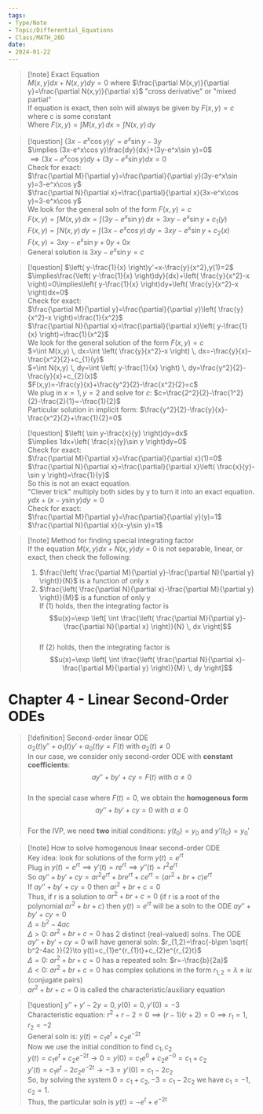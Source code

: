 ```yaml
---  
tags:  
- Type/Note  
- Topic/Differential_Equations  
- Class/MATH_20D  
date:  
- 2024-01-22  
---  
```

  
> [!note] Exact Equation  
> $M(x,y)dx+N(x,y)dy=0$ where $\frac{\partial M(x,y)}{\partial y}=\frac{\partial N(x,y)}{\partial x}$ "cross derivative" or "mixed partial"  
> If equation is exact, then soln will always be given by $F(x,y)=c$ where c is some constant  
> Where $F(x,y)=\int M(x,y) \, dx=\int N(x,y) \, dy$  
  
> [!question] $(3x-e^x\cos y)y'=e^x\sin y-3y$  
> $\implies (3x-e^x\cos y)\frac{dy}{dx}+(3y-e^x\sin y)=0$  
> $\implies(3x-e^x\cos y)dy+(3y-e^x\sin y)dx=0$  
> Check for exact:  
> $\frac{\partial M}{\partial y}=\frac{\partial}{\partial y}(3y-e^x\sin y)=3-e^x\cos y$  
> $\frac{\partial N}{\partial x}=\frac{\partial}{\partial x}(3x-e^x\cos y)=3-e^x\cos y$  
> We look for the general soln of the form $F(x,y)=c$  
> $F(x,y)=\int M(x,y) \, dx=\int (3y-e^x\sin y) \, dx=3xy-e^x\sin y+c_{1}(y)$  
> $F(x,y)=\int N(x,y) \, dy=\int (3x-e^x\cos y) \, dy=3xy-e^x\sin y+c_{2}(x)$  
> $F(x,y)=3xy-e^x\sin y+0y+0x$  
> General solution is $3xy-e^x\sin y=c$  
  
> [!question] $\left( y-\frac{1}{x} \right)y'=x-\frac{y}{x^2},y(1)=2$  
> $\implies\frac{\left( y-\frac{1}{x} \right)dy}{dx}+\left( \frac{y}{x^2}-x \right)=0\implies\left( y-\frac{1}{x} \right)dy+\left( \frac{y}{x^2}-x \right)dx=0$  
> Check for exact:  
> $\frac{\partial M}{\partial y}=\frac{\partial}{\partial y}\left( \frac{y}{x^2}-x \right)=\frac{1}{x^2}$  
> $\frac{\partial N}{\partial x}=\frac{\partial}{\partial x}\left( y-\frac{1}{x} \right)=\frac{1}{x^2}$  
> We look for the general solution of the form $F(x,y)=c$  
> $=\int M(x,y) \, dx=\int \left( \frac{y}{x^2}-x \right) \, dx=-\frac{y}{x}-\frac{x^2}{2}+c_{1}(y)$  
> $=\int N(x,y) \, dy=\int \left( y-\frac{1}{x} \right) \, dy=\frac{y^2}{2}-\frac{y}{x}+c_{2}(x)$  
> $F(x,y)=-\frac{y}{x}+\frac{y^2}{2}-\frac{x^2}{2}=c$  
> We plug in $x=1,y=2$ and solve for $c$: $c=\frac{2^2}{2}-\frac{1^2}{2}-\frac{2}{1}=-\frac{1}{2}$  
> Particular solution in implicit form: $\frac{y^2}{2}-\frac{y}{x}-\frac{x^2}{2}+\frac{1}{2}=0$  
  
> [!question] $\left( \sin y-\frac{x}{y} \right)dy=dx$  
> $\implies 1dx+\left( \frac{x}{y}\sin y \right)dy=0$  
> Check for exact:  
> $\frac{\partial M}{\partial x}=\frac{\partial}{\partial x}(1)=0$  
> $\frac{\partial N}{\partial x}=\frac{\partial}{\partial x}\left( \frac{x}{y}-\sin y \right)=\frac{1}{y}$  
> So this is not an exact equation.  
> "Clever trick" multiply both sides by y to turn it into an exact equation.  
> $ydx+(x-y\sin y)dy=0$  
> Check for exact:  
> $\frac{\partial M}{\partial y}=\frac{\partial}{\partial y}(y)=1$  
> $\frac{\partial N}{\partial x}(x-y\sin y)=1$  
  
> [!note] Method for finding special integrating factor  
> If the equation $M(x,y)dx+N(x,y)dy=0$ is not separable, linear, or exact, then check the following:  
> 1. $\frac{\left( \frac{\partial M}{\partial y}-\frac{\partial N}{\partial y} \right)}{N}$ is a function of only x  
> 2. $\frac{\left( \frac{\partial N}{\partial x}-\frac{\partial M}{\partial y} \right)}{M}$ is a function of only y  
> If (1) holds, then the integrating factor is  
> $$u(x)=\exp \left[ \int \frac{\left( \frac{\partial M}{\partial y}-\frac{\partial N}{\partial x} \right)}{N} \, dx  \right]$$  
> If (2) holds, then the integrating factor is  
> $$u(x)=\exp \left[ \int \frac{\left( \frac{\partial N}{\partial x}-\frac{\partial M}{\partial y} \right)}{M} \, dy  \right]$$  
  
# Chapter 4 - Linear Second-Order ODEs  
  
> [!definition] Second-order linear ODE  
> $a_{2}(t)y''+a_{1}(t)y'+a_{0}(t)y=F(t)$ with $a_{2}(t)\neq 0$  
> In our case, we consider only second-order ODE with **constant coefficients**:  
> $$ay''+by'+cy=F(t)\text{ with }a\neq 0$$  
> In the special case where $F(t)=0$, we obtain the **homogenous form**  
> $$ay''+by'+cy=0\text{ with }a\neq 0$$  
> For the IVP, we need **two** initial conditions: $y(t_{0})=y_{0}$ and $y'(t_{0})=y_{0}'$  
  
> [!note] How to solve homogenous linear second-order ODE  
> Key idea: look for solutions of the form $y(t)=e^{rt}$  
> Plug in $y(t)=e^{rt}\implies y'(t)=re^{rt}\implies y''(t)=r^2e^{rt}$  
> So $ay''+by'+cy=ar^2e^{rt}+bre^{rt}+ce^{rt}=(ar^2+br+c)e^{rt}$  
> If $ay''+by'+cy=0$ then $ar^2+br+c=0$  
> Thus, if r is a solution to $ar^2+br+c=0$ (if r is a root of the polynomial $ar^2+br+c$) then $y(t)=e^{rt}$ will be a soln to the ODE $ay''+by'+cy=0$  
> $\Delta=b^2-4ac$  
> $\Delta>0$: $ar^2+br+c=0$ has 2 distinct (real-valued) solns. The ODE $ay''+by'+cy=0$ will have general soln: $r_{1,2}=\frac{-b\pm \sqrt{ b^2-4ac }}{2}\to y(t)=c_{1}e^{r_{1}t}+c_{2}e^{r_{2}t}$  
> $\Delta=0$: $ar^2+br+c=0$ has a repeated soln: $r=-\frac{b}{2a}$  
> $\Delta<0$: $ar^2+br+c=0$ has complex solutions in the form $r_{1,2}=\lambda\pm iu$ (conjugate pairs)  
> $ar^2+br+c=0$ is called the characteristic/auxiliary equation  
  
> [!question] $y''+y'-2y=0,y(0)=0,y'(0)=-3$  
> Characteristic equation: $r^2+r-2=0\implies(r-1)(r+2)=0\implies r_{1}=1,r_{2}=-2$  
> General soln is: $y(t)=c_{1}e^t+c_{2}e^{-2t}$  
> Now we use the initial condition to find $c_{1},c_{2}$  
> $y(t)=c_{1}e^t+c_{2}e^{-2t}\to 0=y(0)=c_{1}e^0+c_{2}e^{-0}=c_{1}+c_{2}$  
> $y'(t)=c_{1}e^t-2c_{2}e^{-2t}\to -3=y'(0)=c_{1}-2c_{2}$  
> So, by solving the system $0=c_{1}+c_{2},-3=c_{1}-2c_{2}$ we have $c_{1}=-1,c_{2}=1$.  
> Thus, the particular soln is $y(t)=-e^t+e^{-2t}$  
